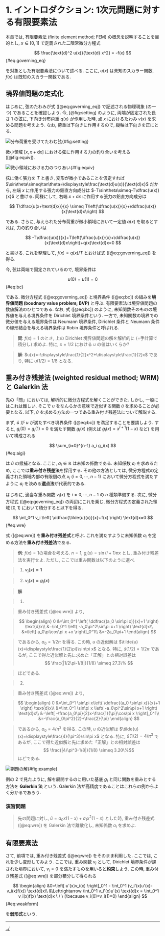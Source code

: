 $$
\newcommand{\bs}[1]{\boldsymbol{#1}}
\newcommand{\dfrac}[2]{\displaystyle\frac{\text{d}{#1}}{\text{d}{#2}}}
\newcommand{\ddfrac}[2]{\displaystyle\frac{\text{d}^2{#1}}{\text{d}{#2}^2}}
$$

# 1. イントロダクション: 1次元問題に対する有限要素法

本章では, 有限要素法 (finite element method; FEM) の概念を説明することを目的とし, $x\in[0,1]$ で定義された二階常微分方程式

$$
\frac{\text{d}^2 u(x)}{\text{d} x^2} = -f(x)
$${#eq:governing_eq}

を対象とした有限要素法について述べる. ここに, $u(x)$ は未知のスカラー関数, $f(x)$ は既知のスカラー関数である. 

## 境界値問題の定式化

はじめに, 弦のたわみが式 ([@eq:governing_eq]) で記述される物理現象 (の一つ) であることを確認しよう. 今, [@fig:setting] のように, 両端が固定された長さ 1 の弦に, 下向き分布荷重 $q(x)$ が作用した時, 点 $x$ におけるたわみ $v(x)$ を求める問題を考えよう. なお, 荷重は下向きに作用するので, 縦軸は下向きを正にとる. 

![分布荷重を受けてたわむ弦](./figs/setting.jpeg){#fig:setting}

微小領域 $[x,x+\text{d}x]$ における弦に作用する力の釣り合いを考える ([@fig:equiv]). 

![微小領域における力のつりあい](./figs/equiv.jpeg){#fig:equiv}

弦に働く張力を $T$ と書き, 変形が微小であることを仮定すれば $\sin\theta\simeq\tan\theta=\displaystyle\frac{\text{d}u(x)}{\text{d}x}$ だから, 左端 $x$ に作用する張力の鉛直方向成分は $-T\sin\theta\simeq-T\dfrac{u(x)}{x}$ と書ける. 同様にして, 右端 $x+\text{d}x$ に作用する張力の鉛直方向成分は

$$
T\dfrac{u(x+\text{d}x)}{x}
\simeq T\left(\dfrac{u(x)}{x}+\ddfrac{u(x)}{x}\text{d}x\right)
$$

である. さらに, 与えられた分布荷重が微小領域において一定値 $q(x)$ を取るとすれば, 力の釣り合いは

$$
-T\dfrac{u(x)}{x}+T\left(\dfrac{u(x)}{x}+\ddfrac{u(x)}{x}\text{d}x\right)+q(x)\text{d}x=0
$$

と書ける. これを整理して, $f(x)=q(x)/T$ とおけば式 ([@eq:governing_eq]) を得る. 

今, 弦は両端で固定されているので, 境界条件は 

$$
u(0)=u(1)=0
$${#eq:bc}

である. 微分方程式 ([@eq:governing_eq]) と境界条件 ([@eq:bc]) の組みを**境界値問題 (boudnary value problem; BVP)** と呼ぶ. 有限要素法は境界値問題の数値解法のひとつである. なお, 式 ([@eq:bc]) のように, 未知関数そのものの境界値を与える境界条件を Dirichlet 境界条件という. 一方で, 未知関数の境界での微分値を与える境界条件は Neumann 境界条件, Dirichlet 条件と Neumann 条件の線形結合を与える境界条件は Robin 境界条件と呼ばれる. 

> **問**: $f(x)=1$ のとき, 上の Dirichlet 境界値問題の解を解析的に (=手計算で積分し) 求めよ. 特に, $x=1/2$ における $u$ の値はいくらか?

> **解**: $u(x)=-\displaystyle\frac{1}{2}x^2+\displaystyle\frac{1}{2}x$ であり, 特に $u(1/2)=1/8$ となる.

## 重み付き残差法 (weighted residual method; WRM) と Galerkin 法

先の「問」においては, 解析的に微分方程式を解くことができた. しかし, 一般にはこれは難しい. そこで $u$ をなんらかの意味で近似する関数 $\tilde{u}$ を求めることが必要となる. 以下, $\tilde{u}$ を求める方法の一つである重み付き残差法について解説する. 

まず,  $\tilde{u}$ が $u$ が満たすべき境界条件 ([@eq:bc]) を満足することを要請しよう. すると, $g_i(0)=g_i(1)=0$ を満たす関数 $g_i(x)$ (例えば $g_i(x)=x^{i+1}(1-x)$ など) を用いて構成される

$$
\sum_{i=0}^{n-1} a_i g_i(x)
$${#eq:aigi}

は $\tilde{u}$ の候補となる. ここに, $a_i\in\mathbb{R}$ は未知の係数である. 未知係数 $a_i$ を求めるため, ここでは**重み付き残差法**を採用する. その他の方法としては, 微分方程式の定義された領域内部の有限個の点 $x_i \ (i=0,\cdots, n-1)$ において微分方程式を満たすように $a_i$ を決める**選点法**が代表的である.

はじめに, 適当な重み関数 $v_i(x)$ を $i=0, \cdots, n-1$ の $n$ 種類準備する. 次に, 微分方程式 ([@eq:governing_eq]) の両辺にこれを乗じ, 微分方程式の定義された領域 $[0, 1]$ において積分すると以下を得る.

$$
\int_0^1 v_i \left( \ddfrac{\tilde{u}(x)}{x}+f(x) \right) \text{d}x=0
$${#eq:wre}

式 ([@eq:wre]) を**重み付き残差式**と呼ぶ. これを満たすように未知係数 $a_i$ を定める方法を**重み付き残差法**である.

> **例**: $f(x)=1$の場合を考える. $n=1$, $g_i(x)=\sin (i+1) \pi x$ とし, 重み付き残差法を実行せよ. ただし, ここでは重み関数は以下のように選べ.

> 1. **$v_i(x)=1$**

> 2. **$v_i(x)=g_i(x)$**

> **解**

> 1. 

>重み付き残差式 ([@eq:wre]) より, 

> $$ 
> \begin{align}
> 0
> &=\int_0^1 \left( \ddfrac{(a_0 \sin\pi x)}{x}+1 \right) \text{d}x\\
> &=\int_0^1 \left( -a_0\pi^2\sin\pi x+1 \right) \text{d}x\\
> &=\left[ a_0\pi\cos\pi x +x  \right]_0^1\\
> &=-2a_0\pi+1
> \end{align}
> $$

> であるから, $a_0=1/2\pi$ を得る. この時, $u$ の近似解は $\tilde{u}(x)=\displaystyle\frac{1}{2\pi}\sin\pi x$ となる. 特に, $\tilde{u}(1/2)=1/2\pi$ であるが, ここで得た近似解と先に求めた「正解」との相対誤差は 
> $$
> \frac{|1/2\pi-1/8|}{1/8} \simeq 27.3\%
> $$

> ほどである. 

> 2. 

>重み付き残差式 ([@eq:wre]) より, 

> $$ 
> \begin{align}
> 0
> &=\int_0^1 \sin\pi x\left( \ddfrac{(a_0 \sin\pi x)}{x}+1 \right) \text{d}x\\
> &=\int_0^1 \sin\pi x \left( -a_0\pi^2\sin\pi x+1 \right) \text{d}x\\
> &=\left[ -\frac{a_0\pi}{2}x-\frac{1}{\pi}\cos\pi x \right]_0^1\\
> &=-\frac{a_0\pi^2}{2}+\frac{2}{\pi}
> \end{align}
> $$

> であるから, $a_0=4/\pi^3$ を得る. この時, $u$ の近似解は $\tilde{u}(x)=\displaystyle\frac{4}{\pi^3}\sin\pi x$ となる. 特に, $\tilde{u}(1/2)=4/\pi^3$ であるが, ここで得た近似解と先に求めた「正解」との相対誤差は 
> $$
> \frac{|4/\pi^3-1/8|}{1/8} \simeq 3.20\%$$
> ほどである. 
 
![例題の解](./figs/example.png){#fig:example}
<!-- 例題の 1, 2 で得られた「数値解」と「正解」の様子を [@fig:example] に示す.  -->
 
例の 2 で見たように, 解を展開するのに用いた基底 $g_i$ と同じ関数を重みとする方法を **Galerkin 法** という. Galerkin 法が高精度であることはこれらの例からよく分かるであろう. 

### 演習問題

> 先の問題に対し, $\tilde{u}=a_0 x(1-x) + a_1 x^2(1-x)$ とした時, 重み付き残差式 ([@eq:wre]) を Galerkin 法で離散化し, 未知係数 $a_i$ を求めよ. 
> 

## 有限要素法

さて, 前項では, 重み付き残差式 ([@eq:wre]) をそのまま利用した. ここでは, これを少し変形してみよう. ここでは, 重み関数 $v_i$ として, Dirichlet 境界条件が課された境界において, $v_i=0$ を満たすものを用いると**約束**しよう. この時, 重み付き残差式 ([@eq:wre]) を部分積分して得られる

$$
\begin{align}
&0=\left[ u'(x)v_i(x) \right]_0^1 - \int_0^1 (v_i'(x)u'(x)-v_i(x)f(x)) \text{d}x\\
&\Leftrightarrow \int_0^1 v_i'(x)u'(x) \text{d}x = \int_0^1 v_i(x)f(x) \text{d}x \ \ \ (\because v_i(0)=v_i(1)=0)
\end{align}
$${#eq:weakform}

を**弱形式**という. 

---

[../](../index.html)
